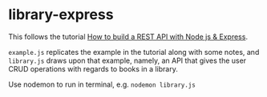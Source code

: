 # library-express

This follows the tutorial [How to build a REST API with Node js & Express](https://www.youtube.com/watch?v=pKd0Rpw7O48). 

`example.js` replicates the example in the tutorial along with some notes, and `library.js` draws upon that example, namely, an API that gives the user CRUD operations with regards to books in a library.

Use nodemon to run in terminal, e.g. `nodemon library.js`
